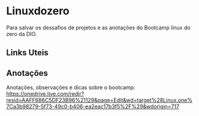 # Linuxdozero
Para salvar os dessafios de projetos e as anotações do Bootcamp linux do zero da DIO. 

## Links Uteis 

## Anotações

Anotações, observações e dicas sobre o bootcamp: https://onedrive.live.com/redir?resid=AAFF686C5DF23B96%21129&page=Edit&wd=target%28Linux.one%7Ca3b98279-5f73-49c0-b406-ea2eac17b3f5%2F%29&wdorigin=717
